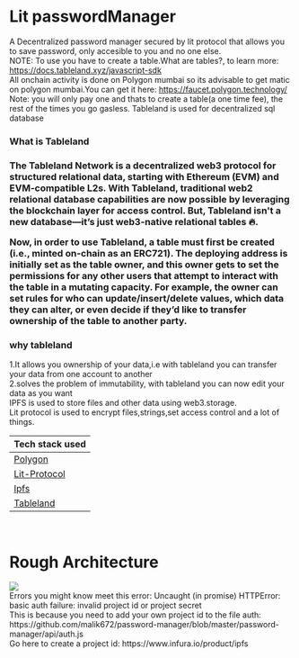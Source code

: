 # Lit passwordManager
A Decentralized password manager secured by lit protocol that allows you to save password, only accesible to you and no one else.<br/>
NOTE: To use you have to create a table.What are tables?, to learn more: https://docs.tableland.xyz/javascript-sdk<br/>
All onchain activity is done on Polygon mumbai so its advisable to get matic on polygon mumbai.You can get it here: https://faucet.polygon.technology/<br/>
Note: you will only pay one and thats to create a table(a one time fee), the rest of the times you go gasless.
Tableland is used for decentralized sql database<br/>
<h3>What is Tableland<h3/>
 <p>The Tableland Network is a decentralized web3 protocol for structured relational data, starting with Ethereum (EVM) and EVM-compatible L2s. With Tableland, traditional web2 relational database capabilities are now possible by leveraging the blockchain layer for access control. But, Tableland isn't a new database—it’s just web3-native relational tables 🔥.<p/>
 <p>Now, in order to use Tableland, a table must first be created (i.e., minted on-chain as an ERC721). The deploying address is initially set as the table owner, and this owner gets to set the permissions for any other users that attempt to interact with the table in a mutating capacity. For example, the owner can set rules for who can update/insert/delete values, which data they can alter, or even decide if they’d like to transfer ownership of the table to another party.</p>
 <h3>why tableland</h3>
 1.It allows you ownership of your data,i.e with tableland you can transfer your data from one account to another<br/>
 2.solves the problem of immutability, with tableland you can now edit your data as you want<br/>
IPFS is used to store files and other data using web3.storage.<br/>
Lit protocol is used to encrypt files,strings,set access control and a lot of things.<br/>
<table>
<thead>
<tr>
<th>Tech stack used</th>
</tr>
</thead>
<tbody>
<tr>
<td><a href="https://polygon.technology/">Polygon</a></td>
</tr>
<tr>
<td><a href="https://developer.litprotocol.com/">Lit-Protocol</a></td>
</tr>
<tr>
<td><a href="https://ipfs.tech/">Ipfs</a></td>
</tr>
<tr>
<td><a href="https://docs.tableland.xyz/">Tableland</a></td>
</tr>
</tbody>
</table><br/>
<div>
 <h1>Rough Architecture</h1>
 <img src="https://lucid.app/publicSegments/view/2b31f4c2-665d-413d-92d7-76a611e70398/image.png"/>
</div>
Errors
you might know meet this error: Uncaught (in promise) HTTPError: basic auth failure: invalid project id or project secret<br/>
This is because you need to add your own project id to the file auth: https://github.com/malik672/password-manager/blob/master/password-manager/api/auth.js<br/>
Go here to create a project id: https://www.infura.io/product/ipfs
